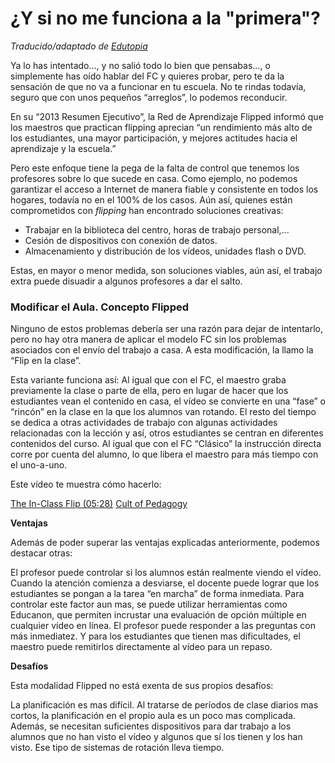 # ¿Y si no me funciona a la "primera"?

_Traducido/adaptado de [Edutopia](http://www.edutopia.org/blog/flipped-classroom-in-class-version-jennifer-gonzalez)_

Ya lo has intentado…, y no salió todo lo bien que pensabas…, o simplemente has oído hablar del FC y quieres probar, pero te da la sensación de que no va a funcionar en tu escuela. No te rindas todavía, seguro que con unos pequeños “arreglos”, lo podemos reconducir.

En su “2013 Resumen Ejecutivo”, la Red de Aprendizaje Flipped informó que los maestros que practican flipping aprecian “un rendimiento más alto de los estudiantes, una mayor participación, y mejores actitudes hacia el aprendizaje y la escuela.”

Pero este enfoque tiene la pega de la falta de control que tenemos los profesores sobre lo que sucede en casa. Como ejemplo, no podemos garantizar el acceso a Internet de manera fiable y consistente en todos los hogares, todavía no en el 100% de los casos. Aún así, quienes están comprometidos con _flipping_ han encontrado soluciones creativas:

*   Trabajar en la biblioteca del centro, horas de trabajo personal,…
*   Cesión de dispositivos con conexión de datos.
*   Almacenamiento y distribución de los vídeos, unidades flash o DVD.

Estas, en mayor o menor medida, son soluciones viables, aún así, el trabajo extra puede disuadir a algunos profesores a dar el salto.

### Modificar el Aula. Concepto Flipped

Ninguno de estos problemas debería ser una razón para dejar de intentarlo, pero no hay otra manera de aplicar el modelo FC sin los problemas asociados con el envío del trabajo a casa. A esta modificación, la llamo la “Flip en la clase”.

Esta variante funciona así: Al igual que con el FC, el maestro graba previamente la clase o parte de ella, pero en lugar de hacer que los estudiantes vean el contenido en casa, el vídeo se convierte en una “fase” o “rincón” en la clase en la que los alumnos van rotando. El resto del tiempo se dedica a otras actividades de trabajo con algunas actividades relacionadas con la lección y así, otros estudiantes se centran en diferentes contenidos del curso. Al igual que con el FC “Clásico” la instrucción directa corre por cuenta del alumno, lo que libera el maestro para más tiempo con el uno-a-uno.

Este vídeo te muestra cómo hacerlo:

[The In-Class Flip (05:28)](https://www.youtube.com/watch?t=1&v=hhq3Yn_QgIA) [Cult of Pedagogy](https://www.youtube.com/channel/UCxEKnVOYnzM70yH7kDrU7bQ) 

**Ventajas**

Además de poder superar las ventajas explicadas anteriormente, podemos destacar otras:

El profesor puede controlar si los alumnos están realmente viendo el vídeo. Cuando la atención comienza a desviarse, el docente puede lograr que los estudiantes se pongan a la tarea “en marcha” de forma inmediata. Para controlar este factor aun mas, se puede utilizar herramientas como Educanon, que permiten incrustar una evaluación de opción múltiple en cualquier vídeo en línea. El profesor puede responder a las preguntas con más inmediatez. Y para los estudiantes que tienen mas dificultades, el maestro puede remitirlos directamente al vídeo para un repaso.

**Desafíos**

Esta modalidad Flipped no está exenta de sus propios desafíos:

La planificación es mas difícil. Al tratarse de períodos de clase diarios mas cortos, la planificación en el propio aula es un poco mas complicada. Además, se necesitan suficientes dispositivos para dar trabajo a los alumnos que no han visto el vídeo y algunos que sí los tienen y los han visto. Ese tipo de sistemas de rotación lleva tiempo.